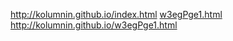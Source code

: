 http://kolumnin.github.io/index.html
<a href="http://kolumnin.github.io/w3egPge1.html">w3egPge1.html</a>
http://kolumnin.github.io/w3egPge1.html
